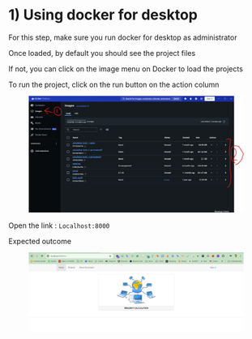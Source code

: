 # 1) Using docker for desktop

For this step, make sure you run docker for desktop as administrator

Once loaded, by default you should see the project files

If not, you can click on the image menu on Docker to load the projects

To run the project, click on the run button on the action column&#x20;

<figure><img src="../.gitbook/assets/docker windows.png" alt=""><figcaption></figcaption></figure>

Open the link : `Localhost:8000`



Expected outcome

<figure><img src="../.gitbook/assets/project load (1).png" alt=""><figcaption></figcaption></figure>
